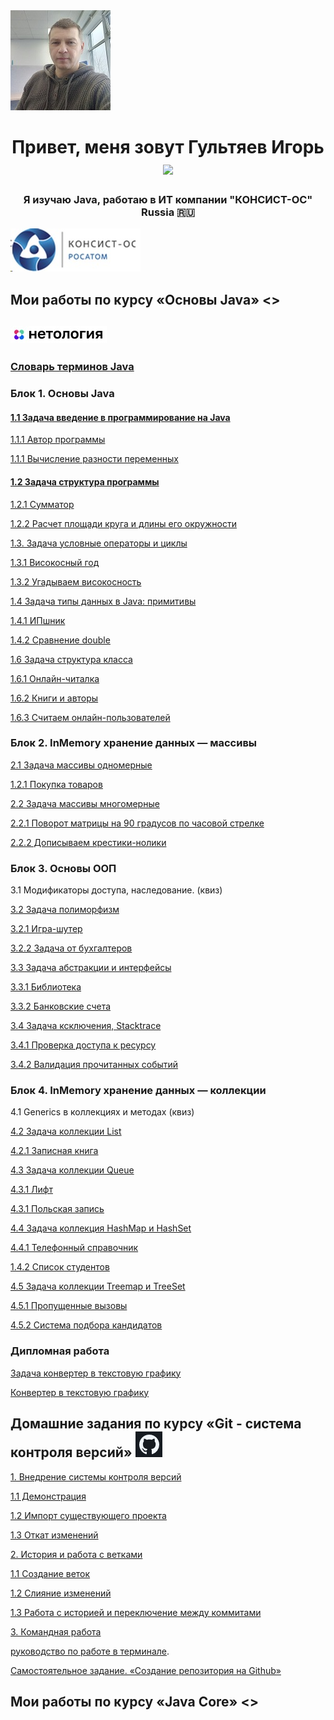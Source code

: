 
<img src="./img/photo.jpg" alt="альтернативный текст">


<h1 align="center">Привет, меня зовут Гультяев Игорь</a> 
<img src="https://github.com/blackcater/blackcater/raw/main/images/Hi.gif" height="32"/></h1>
<h3 align="center">Я изучаю Java, работаю в ИТ компании "КОНСИСТ-ОС" Russia 🇷🇺</h3> <img src="./img/лого.jpg" alt="Консист">


## Мои работы по курсу «Основы Java» <>
## <img src="./img/netology.jpg" alt="Нетология">
### [Словарь терминов Java](https://github.com/netology-code/java-homeworks/blob/master/java_glossary.md)

### Блок 1. Основы Java


#### [1.1 	Задача введение в программирование на Java](https://github.com/IgorGultyaev/java-homeworks/tree/master/introduction)

[1.1.1 Автор программы](https://replit.com/@IgorGul1/NetologyJavaTasks11#Main.java)

[1.1.1 Вычисление разности переменных](https://replit.com/@IgorGul1/NetologyJavaTasks12#Main.java)



#### [1.2	Задача структура программы](https://github.com/IgorGultyaev/java-homeworks/tree/master/program-structure)

[1.2.1 Сумматор](https://replit.com/@IgorGul1/NetologyJavaTasks21#Main.java)

[1.2.2 Расчет площади круга и длины его окружности](https://replit.com/@IgorGul1/NetologyJavaTasks22#Main.java)



[1.3.   Задача условные операторы и циклы](https://github.com/IgorGultyaev/java-homeworks/tree/master/conditional-statements-cycles)

[1.3.1 Високосный год](https://replit.com/@IgorGul1/NetologyJavaTasks131#Main.java)

[1.3.2 Угадываем високосность](https://replit.com/@IgorGul1/NetologyJavaTasks132)



[1.4	Задача типы данных в Java: примитивы](https://github.com/IgorGultyaev/java-homeworks/tree/master/primitive-types)

[1.4.1 ИПшник](https://replit.com/@IgorGul1/NrtologyJavaTasks141#Main.java)

[1.4.2 Сравнение double](https://replit.com/@IgorGul1/NrtologyJavaTasks142)


[1.6	Задача структура класса](https://github.com/IgorGultyaev/java-homeworks/tree/master/class-structure)

[1.6.1 Онлайн-читалка](https://replit.com/@IgorGul1/main161#Main.java)

[1.6.2 Книги и авторы](https://replit.com/@IgorGul1/main162#Main.java)

[1.6.3 Считаем онлайн-пользователей](https://replit.com/@IgorGul1/main163#Main.java)



### Блок 2. InMemory хранение данных — массивы

[2.1	Задача массивы одномерные](https://github.com/IgorGultyaev/java-homeworks/tree/master/one-dimensional-array)

[1.2.1 Покупка товаров](https://replit.com/@IgorGul1/NetologyJavaTasks211)


[2.2	Задача массивы многомерные](https://github.com/IgorGultyaev/java-homeworks/tree/master/multidimensional-array)

[2.2.1 Поворот матрицы на 90 градусов по часовой стрелке](https://github.com/IgorGultyaev/netologyTasks-2-2-1)

[2.2.2 Дописываем крестики-нолики](https://github.com/IgorGultyaev/netologyTasks-2-2-2)


### Блок 3. Основы ООП

3.1	Модификаторы доступа, наследование. (квиз)	

[3.2	Задача полиморфизм](https://github.com/IgorGultyaev/java-homeworks/tree/master/polymorphism)

[3.2.1 Игра-шутер](https://github.com/IgorGultyaev/polymorphisn-weapons)

[3.2.2 Задача от бухгалтеров](https://github.com/IgorGultyaev/polymorphism-netology-3-2-2)


[3.3	Задача абстракции и интерфейсы](https://github.com/IgorGultyaev/java-homeworks/tree/master/abstractions-interfaces)

[3.3.1 Библиотека](https://github.com/IgorGultyaev/Library)

[3.3.2 Банковские счета](https://github.com/IgorGultyaev/BankAccounts)


[3.4	Задача ксключения, Stacktrace](https://github.com/IgorGultyaev/java-homeworks/tree/master/exceptions)

[3.4.1 Проверка доступа к ресурсу](https://github.com/IgorGultyaev/CheckingAccess)

[3.4.2 Валидация прочитанных событий](https://github.com/IgorGultyaev/EventValidation)


### Блок 4. InMemory хранение данных — коллекции

4.1 Generics в коллекциях и методах (квиз)

[4.2	Задача коллекции List](https://github.com/IgorGultyaev/java-homeworks/tree/master/list)

[4.2.1 Записная книга](https://github.com/IgorGultyaev/Notebook)


[4.3	Задача коллекции Queue](https://github.com/IgorGultyaev/java-homeworks/tree/5.1/queue)

[4.3.1 Лифт](https://github.com/IgorGultyaev/Elevator)

[4.3.1 Польская запись](https://github.com/IgorGultyaev/PolishNotation)


[4.4	Задача коллекция HashMap и HashSet](https://github.com/IgorGultyaev/java-homeworks/tree/master/hash-collections)

[4.4.1 Телефонный справочник](https://github.com/IgorGultyaev/PhoneBook)

[1.4.2 Список студентов](https://github.com/IgorGultyaev/StudentsList)


[4.5	Задача коллекции Treemap и TreeSet](https://github.com/IgorGultyaev/java-homeworks/tree/master/tree-collections)

[4.5.1 Пропущенные вызовы](https://github.com/IgorGultyaev/MS)

[4.5.2 Система подбора кандидатов](https://github.com/IgorGultyaev/HumanResourcesRecruiting)


### Дипломная работа
[Задача конвертер в текстовую графику](https://github.com/IgorGultyaev/java-diplom)

[Конвертер в текстовую графику](https://github.com/IgorGultyaev/java-diplom)


## Домашние задания по курсу «Git - система контроля версий» <img src="./img/git.jpg" alt="Git">

[1.		Внедрение системы контроля версий](https://github.com/IgorGultyaev/git-homeworks/tree/master/introduction)

[1.1 Демонстрация](https://github.com/IgorGultyaev/NeuroStartUp)

[1.2 Импорт существующего проекта](https://github.com/IgorGultyaev/NeuroStartUp)

[1.3 Откат изменений](https://github.com/IgorGultyaev/NeuroStartUpRevent)


[2.		История и работа с ветками](https://github.com/IgorGultyaev/git-homeworks/tree/master/branch)

[1.1 Создание веток](https://github.com/IgorGultyaev/NeuroStartUpBranch)

[1.2 Слияние изменений](https://github.com/IgorGultyaev/NeuroStartUp2)

[1.3 Работа с историей и переключение между коммитами]()



[3.		Командная работа](https://github.com/IgorGultyaev/git-homeworks/tree/master/remote)

[руководство по работе в терминале](https://github.com/netology-code/guides/blob/master/git-terminal/git-terminal.md).

[Самостоятельное задание. «Создание репозитория на Github»](https://github.com/IgorGultyaev/Resume#readme)

## Мои работы по курсу «Java Core» <> 




